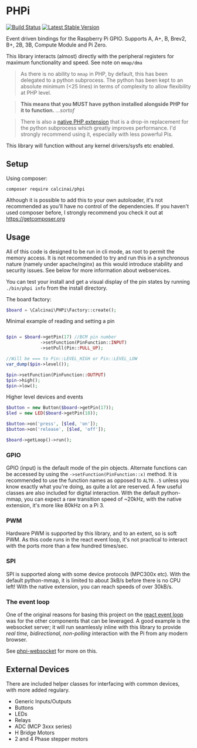 # PHPi

[![Build Status](https://travis-ci.org/calcinai/phpi.svg?branch=master)](https://travis-ci.org/calcinai/phpi)
[![Latest Stable Version](https://poser.pugx.org/calcinai/phpi/v/stable)](https://packagist.org/packages/calcinai/phpi)

Event driven bindings for the Raspberry Pi GPIO. Supports A, A+, B, Brev2, B+, 2B, 3B, Compute Module and Pi Zero.

This library interacts (almost) directly with the peripheral registers for maximum functionality and speed.  See note on `mmap/dma`

> As there is no ability to `mmap` in PHP, by default, this has been delegated to a python subprocess.  The python has been kept to an absolute minimum 
> (<25 lines) in terms of complexity to allow flexibility at PHP level.

> **This means that you MUST have python installed alongside PHP for it to function.** _…sortof_

> There is also a [native PHP extension](https://github.com/calcinai/php-ext-mmap) that is a drop-in replacement for the python subprocess 
> which greatly improves performance.  I'd strongly recommend using it, especially with less powerful Pis.


This library will function without any kernel drivers/sysfs etc enabled.


## Setup

Using composer:

```
composer require calcinai/phpi
```

Although it is possible to add this to your own autoloader, it's not recommended as you'll have no control of the dependencies.  If you haven't 
used composer before, I strongly recommend you check it out at https://getcomposer.org

## Usage

All of this code is designed to be run in cli mode, as root to permit the memory access. It is not recommended to try and run this in a synchronous 
nature (namely under apache/nginx) as this would introduce stability and security issues.  See below for more information about webservices.

You can test your install and get a visual display of the pin states by running ```./bin/phpi info``` from the install directory.

The board factory:

```php
$board = \Calcinai\PHPi\Factory::create();
```

Minimal example of reading and setting a pin

```php

$pin = $board->getPin(17) //BCM pin number
             ->setFunction(PinFunction::INPUT)
             ->setPull(Pin::PULL_UP);

//Will be === to Pin::LEVEL_HIGH or Pin::LEVEL_LOW
var_dump($pin->level());

$pin->setFunction(PinFunction::OUTPUT)
$pin->high();
$pin->low();
```

Higher level devices and events

```php
$button = new Button($board->getPin(17));
$led = new LED($board->getPin(18));

$button->on('press', [$led, 'on']);
$button->on('release', [$led, 'off']);

$board->getLoop()->run();
```

### GPIO

GPIO (input) is the default mode of the pin objects. Alternate functions can be accessed by using the ```->setFunction(PinFunction::x)``` method.  It is
 recommended to use the function names as opposed to `ALT0..5` unless you know exactly what you're doing, as quite a lot are reserved.
A few useful classes are also included for digital interaction.  With the default python-mmap, you can expect a raw transition speed of ~20kHz, with the
native extension, it's more like 80kHz on a Pi 3.


### PWM

Hardware PWM is supported by this library, and to an extent, so is soft PWM.  As this code runs in the react event loop, it's not practical to 
interact with the ports more than a few hundred times/sec.


### SPI

SPI is supported along with some device protocols (MPC300x etc).  With the default python-mmap, it is limited to about 3kB/s before there is no CPU left!  With
the native extension, you can reach speeds of over 30kB/s.


### The event loop

One of the original reasons for basing this project on the [react event loop](https://github.com/reactphp/event-loop) was for the other components 
that can be leveraged.  A good example is the websocket server; it will run seamlessly inline with this library to provide *real time, 
bidirectional, non-polling* interaction with the Pi from any modern browser.

See [phpi-websocket](https://github.com/calcinai/phpi-websocket) for more on this.

## External Devices

There are included helper classes for interfacing with common devices, with more added regulary.

* Generic Inputs/Outputs
* Buttons
* LEDs
* Relays
* ADC (MCP 3xxx series)
* H Bridge Motors
* 2 and 4 Phase stepper motors

